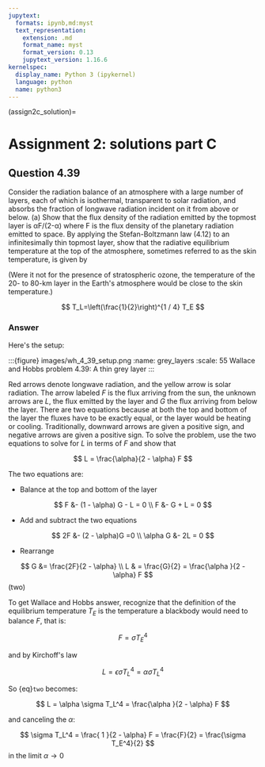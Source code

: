 ```yaml
---
jupytext:
  formats: ipynb,md:myst
  text_representation:
    extension: .md
    format_name: myst
    format_version: 0.13
    jupytext_version: 1.16.6
kernelspec:
  display_name: Python 3 (ipykernel)
  language: python
  name: python3
---
```


(assign2c_solution)=
# Assignment 2: solutions part C


## Question 4.39 

Consider the radiation balance of an atmosphere with a large number of layers, each of which is isothermal, transparent to solar radiation, and absorbs the fraction of longwave radiation incident on it from above or below. (a) Show that the flux density of the radiation emitted by the topmost layer is αF/(2-α) where F is the flux density of the planetary radiation emitted to space. By applying the Stefan-Boltzmann law (4.12) to an infinitesimally thin topmost layer, show that the radiative equilibrium temperature at the top of the atmosphere, sometimes referred to as the skin temperature, is given by

(Were it not for the presence of stratospheric ozone, the temperature of the 20- to 80-km layer in the Earth's atmosphere would be close to the skin temperature.)

$$
T_L=\left(\frac{1}{2}\right)^{1 / 4} T_E
$$

### Answer

Here's the setup:

:::{figure} images/wh_4_39_setup.png
:name: grey_layers
:scale: 55
Wallace and Hobbs problem 4.39: A thin grey layer
:::

Red arrows denote longwave radiation, and the yellow arrow is solar radiation. The arrow labeled $F$ is the flux arriving from the sun, the unknown arrows are $L$, the flux emitted by the layer and $G$ the flux arriving from below the layer.  There are two equations because at both the top and bottom of the layer the fluxes have to be exactly equal, or the layer would be heating or cooling.   Traditionally, downward arrows are given a positive sign, and negative arrows are given a positive sign.  To solve the problem, use the two equations to solve for $L$ in terms of $F$ and show that

$$
L = \frac{\alpha}{2 - \alpha} F
$$

The two equations are:

- Balance at the top and bottom of the layer
  
$$
F &- (1 - \alpha) G - L = 0 \\
F &- G + L = 0
$$

- Add and subtract the two equations

$$
2F &- (2 - \alpha)G =0 \\
\alpha G &- 2L = 0
$$

- Rearrange

$$
G &= \frac{2F}{2 - \alpha} \\
L & = \frac{G}{2} = \frac{\alpha  }{2 - \alpha} F 
$$ (two)

To get Wallace and Hobbs answer, recognize that the definition of the equilibrium temperature $T_E$ is the temperature a blackbody would need to balance $F$, that is:

$$
F = \sigma T_E^4
$$

and by Kirchoff's law

$$
L = \epsilon \sigma T_L^4 = \alpha \sigma T_L^4
$$

So {eq}`two` becomes:

$$
L = \alpha \sigma T_L^4 = \frac{\alpha  }{2 - \alpha} F 
$$

and canceling the $\alpha$:

$$
\sigma T_L^4 = \frac{ 1  }{2 - \alpha} F  = \frac{F}{2} = \frac{\sigma T_E^4}{2}
$$
in the limit $\alpha \rightarrow 0$


 
